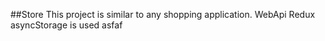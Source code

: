 ##Store
This project is similar to any shopping application. WebApi Redux asyncStorage is used
asfaf
